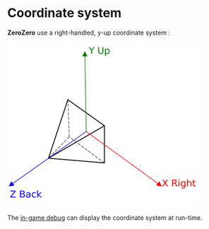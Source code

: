 Coordinate system
===========================================================================
**ZeroZero** use a right-handled, y-up coordinate system :

![Coordinate system](images/coordinate_system.png)

The [in-game debug](004_debug_renderer.md) can display the coordinate system
at run-time.